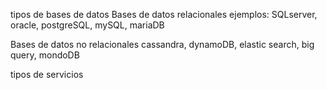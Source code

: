 tipos de bases de datos
Bases de datos relacionales 
ejemplos: SQLserver, oracle, postgreSQL, mySQL, mariaDB

Bases de datos no relacionales
cassandra, dynamoDB, elastic search, big query, mondoDB

tipos de servicios 
